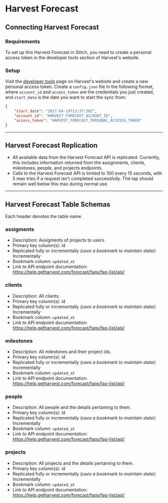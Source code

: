 # Harvest Forecast

## Connecting Harvest Forecast

### Requirements

To set up this Harvest Forecast in Stitch, you need to create a personal access token in the developer tools section of Harvest's website.

### Setup

Visit the [developer tools](https://id.getharvest.com/developers) page on Harvest's website and create a new personal access token. Create a `config.json` file in the following format, where `account_id` and `access_token` are the credentials you just created, and `start_date` is the date you want to start the sync from:

```json
{
    "start_date": "2017-04-19T13:37:30Z",
    "account_id": "HARVEST_FORECAST_ACCOUNT_ID",
    "access_token": "HARVEST_FORECAST_PERSONAL_ACCESSS_TOKEN"
}
```

---

## Harvest Forecast Replication

- All available data from the Harvest Forecast API is replicated. Currently, this includes information returned from the assignments, clients, milestones, people, and projects endpoints.
- Calls to the Harvest Forecast API is limited to 100 every 15 seconds, with 5 max tries if a request isn't completed successfully. The tap should remain well below this max during normal use.

---

## Harvest Forecast Table Schemas

Each header denotes the table name.

### assigments
- Description: Assigments of projects to users.
- Primary key column(s): id
- Replicated fully or incrementally _(uses a bookmark to maintain state)_: Incrementally
- Bookmark column: `updated_at`
- Link to API endpoint documentation: https://help.getharvest.com/forecast/faqs/faq-list/api/

### clients
- Description: All clients.
- Primary key column(s): id
- Replicated fully or incrementally _(uses a bookmark to maintain state)_: Incrementally
- Bookmark column: `updated_at`
- Link to API endpoint documentation: https://help.getharvest.com/forecast/faqs/faq-list/api/

### milestones
- Description: All milestones and their project ids.
- Primary key column(s): id
- Replicated fully or incrementally _(uses a bookmark to maintain state)_: Incrementally
- Bookmark column: `updated_at`
- Link to API endpoint documentation: https://help.getharvest.com/forecast/faqs/faq-list/api/

### people
- Description: All people and the details pertaining to them.
- Primary key column(s): id
- Replicated fully or incrementally _(uses a bookmark to maintain state)_: Incrementally
- Bookmark column: `updated_at`
- Link to API endpoint documentation: https://help.getharvest.com/forecast/faqs/faq-list/api/

### projects
- Description: All projects and the details pertaining to them.
- Primary key column(s): id
- Replicated fully or incrementally _(uses a bookmark to maintain state)_: Incrementally
- Bookmark column: `updated_at`
- Link to API endpoint documentation: https://help.getharvest.com/forecast/faqs/faq-list/api/

